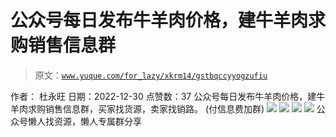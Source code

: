 # 公众号每日发布牛羊肉价格，建牛羊肉求购销售信息群

> 原文：[`www.yuque.com/for_lazy/xkrm14/gstbqccyyogzufiu`](https://www.yuque.com/for_lazy/xkrm14/gstbqccyyogzufiu)

<ne-p id="ua6b77916" data-lake-id="ua6b77916"><ne-text id="u6ecbc8a2">作者： 杜永旺</ne-text></ne-p> <ne-p id="u819539f8" data-lake-id="u819539f8"><ne-text id="uf61bc2b5">日期：2022-12-30</ne-text></ne-p> <ne-p id="u8f65f2a8" data-lake-id="u8f65f2a8"><ne-text id="u575ed7b2">点赞数：</ne-text><ne-text id="ud7818160" ne-bold="true">37</ne-text></ne-p> <ne-hole id="uf6b321b1" data-lake-id="uf6b321b1"><ne-card data-card-name="hr" data-card-type="block" id="dm9ix" data-event-boundary="card"><ne-p id="u031dbe31" data-lake-id="u031dbe31"><ne-text id="u57b97ead">公众号每日发布牛羊肉价格，建牛羊肉求购销售信息群，买家找货源，卖家找销路。</ne-text> <ne-text id="u60371485">(付信息费加群)</ne-text></ne-p> <ne-p id="u72c3a744" data-lake-id="u72c3a744"><ne-card data-card-name="image" data-card-type="inline" id="DuDa3" data-event-boundary="card">![](img/cd298d09fa29bf395beb43406498b1cf.png)</ne-card></ne-p> <ne-p id="u86c65f08" data-lake-id="u86c65f08"><ne-card data-card-name="image" data-card-type="inline" id="LGtfB" data-event-boundary="card">![](img/26e36248f41a9e6d393a83f552daa05e.png)</ne-card></ne-p> <ne-p id="ue3c330bb" data-lake-id="ue3c330bb"><ne-card data-card-name="image" data-card-type="inline" id="VRkXE" data-event-boundary="card">![](img/e2d7a52c009e9121fccb7bdbb594b3e0.png)</ne-card></ne-p> <ne-p id="u74496236" data-lake-id="u74496236"><ne-card data-card-name="image" data-card-type="inline" id="haQ96" data-event-boundary="card">![](img/dee4c63b9cf15fc80d7688ccb74532e0.png)</ne-card></ne-p> <ne-hole id="u8bb0aed7" data-lake-id="u8bb0aed7"><ne-card data-card-name="hr" data-card-type="block" id="SyVJA" data-event-boundary="card"><ne-p id="ucd9d3e08" data-lake-id="ucd9d3e08"><ne-text id="u29ceb1ba">公众号懒人找资源，懒人专属群分享</ne-text></ne-p></ne-card></ne-hole></ne-card></ne-hole>